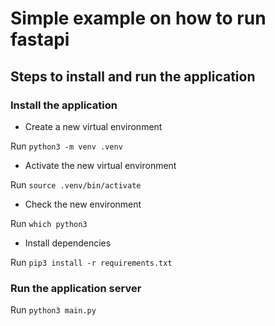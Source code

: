 # Simple example on how to run fastapi

## Steps to install and run the application

### Install the application

- Create a new virtual environment

Run ```python3 -m venv .venv```

- Activate the new virtual environment

Run ```source .venv/bin/activate```

- Check the new environment

Run ```which python3```

- Install dependencies

Run ```pip3 install -r requirements.txt```

### Run the application server

Run ```python3 main.py```

